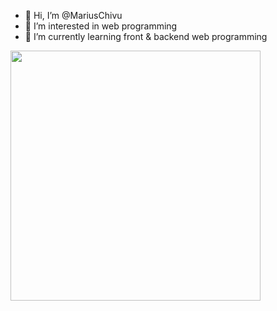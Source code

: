 - 👋 Hi, I’m @MariusChivu
- 👀 I’m interested in web programming
- 🌱 I’m currently learning front & backend web programming

<img src="https://wakatime.com/share/@fc2320a8-2dfd-412b-91b1-a10467918a4b/9379fb54-59bf-4c0a-89d3-7065ed103926.png" height="400px"/>
<!--
<a href="https://wakatime.com"><img src="https://wakatime.com/share/@fc2320a8-2dfd-412b-91b1-a10467918a4b/db4ec4ba-76c9-4b52-ab38-425c4acc232f.png" height="300px"/></a>

- 💞️ I’m looking to collaborate on ...
- 📫 How to reach me ...


MariusChivu/MariusChivu is a ✨ special ✨ repository because its `README.md` (this file) appears on your GitHub profile.
You can click the Preview link to take a look at your changes.

--->
